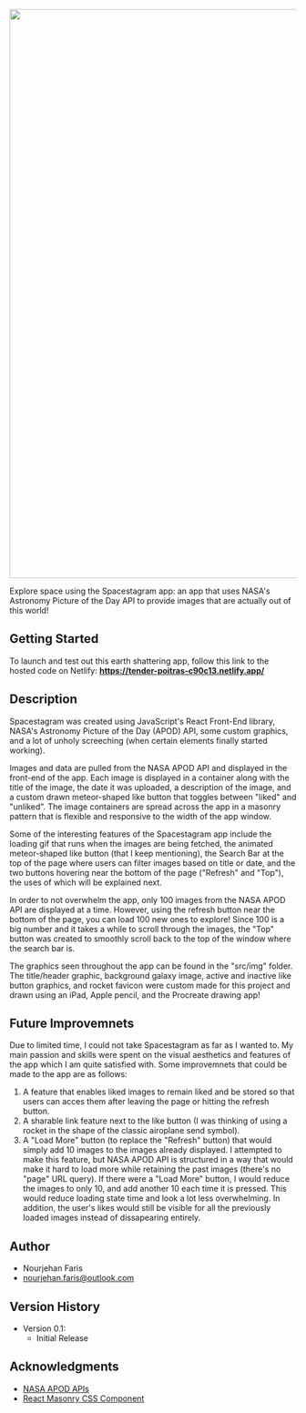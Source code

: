 <p align = center>
   <img src="https://user-images.githubusercontent.com/71287903/150241592-d1a91263-c483-4f5c-831b-d16d4a6ef765.png" width="1000">
<p>
Explore space using the Spacestagram app: an app that uses NASA's Astronomy Picture of the Day API to provide images that are actually out of this world!

## Getting Started

To launch and test out this earth shattering app, follow this link to the hosted code on Netlify: **https://tender-poitras-c90c13.netlify.app/**

## Description

Spacestagram was created using JavaScript's React Front-End library, NASA's Astronomy Picture of the Day (APOD) API, some custom graphics, and a lot of unholy screeching (when certain elements finally started working). 

Images and data are pulled from the NASA APOD API and displayed in the front-end of the app. Each image is displayed in a container along with the title of the image, the date it was uploaded, a description of the image, and a custom drawn meteor-shaped like button that toggles between "liked" and "unliked". The image containers are spread across the app in a masonry pattern that is flexible and responsive to the width of the app window. 

Some of the interesting features of the Spacestagram app include the loading gif that runs when the images are being fetched, the animated meteor-shaped like button (that I keep mentioning), the Search Bar at the top of the page where users can filter images based on title or date, and the two buttons hovering near the bottom of the page ("Refresh" and "Top"), the uses of which will be explained next.

In order to not overwhelm the app, only 100 images from the NASA APOD API are displayed at a time. However, using the refresh button near the bottom of the page, you can load 100 new ones to explore! Since 100 is a big number and it takes a while to scroll through the images, the "Top" button was created to smoothly scroll back to the top of the window where the search bar is. 

The graphics seen throughout the app can be found in the "src/img" folder. The title/header graphic, background galaxy image, active and inactive like button graphics, and rocket favicon were custom made for this project and drawn using an iPad, Apple pencil, and the Procreate drawing app! 

## Future Improvemnets

Due to limited time, I could not take Spacestagram as far as I wanted to. My main passion and skills were spent on the visual aesthetics and features of the app which I am quite satisfied with. Some improvemnets that could be made to the app are as follows:

1. A feature that enables liked images to remain liked and be stored so that users can acces them after leaving the page or hitting the refresh button. 
2. A sharable link feature next to the like button (I was thinking of using a rocket in the shape of the classic airoplane send symbol).
3. A "Load More" button (to replace the "Refresh" button) that would simply add 10 images to the images already displayed. I attempted to make this feature, but NASA APOD API is structured in a way that would make it hard to load more while retaining the past images (there's no "page" URL query). If there were a "Load More" button, I would reduce the images to only 10, and add another 10 each time it is pressed. This would reduce loading state time and look a lot less overwhelming. In addition, the user's likes would still be visible for all the previously loaded images instead of dissapearing entirely. 

## Author

* Nourjehan Faris
* nourjehan.faris@outlook.com

## Version History

* Version 0.1:
    * Initial Release

## Acknowledgments

* [NASA APOD APIs](https://api.nasa.gov/#apod)
* [React Masonry CSS Component](https://www.npmjs.com/package/react-masonry-css/v/1.0.14)
